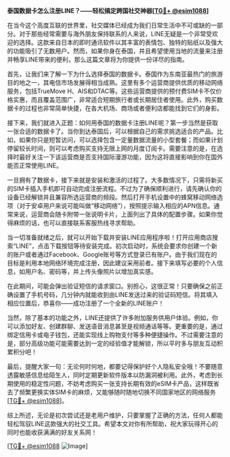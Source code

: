 **泰国数据卡怎么注册LINE？——轻松搞定跨国社交神器[[TG💪+ @esim1088](https://t.me/s/esim1088)]**

在当今这个高度互联的世界里，社交媒体已经成为我们日常生活中不可或缺的一部分。对于那些经常需要与海外朋友保持联系的人来说，LINE无疑是一个非常受欢迎的选择。这款来自日本的即时通讯软件以其丰富的表情包、独特的贴纸以及强大的功能吸引了无数用户。然而，如果你身在泰国，并且希望使用当地的流量来注册并畅享LINE带来的便利，那么这篇文章将为你提供一份详尽的指南。

首先，让我们来了解一下为什么选择泰国的数据卡。泰国作为东南亚最热门的旅游目的地之一，其电信市场发展得相当成熟。这里有多个运营商提供优质的移动网络服务，包括TrueMove H、AIS和DTAC等。这些运营商提供的预付费SIM卡不仅价格实惠，而且覆盖范围广，非常适合短期旅行者或长期居住者使用。此外，购买数据卡的过程也非常简单快捷，在各大机场、商场或者便利店都能找到它们的身影。

接下来，我们就进入正题：如何用泰国的数据卡注册LINE呢？第一步当然是获取一张合适的数据卡了。当你到达泰国后，可以根据自己的需求挑选适合的产品。比如，如果你只是短暂访问，可以选择包含一定量数据流量的小型套餐；而如果计划停留较长时间，则可以考虑购买支持无限上网的月度订阅卡。需要注意的是，在选择时最好关注一下该运营商是否支持国际漫游功能，因为这将直接影响到你在国外能否正常使用LINE。

一旦拥有了数据卡，接下来就是安装和激活的过程了。大多数情况下，只需将新买的SIM卡插入手机即可自动完成注册流程。不过为了确保顺利进行，请先确认你的设备已经解锁并且兼容所选运营商的频段。然后打开手机设置中的蜂窝移动网络选项（对于安卓用户来说可能叫做“移动网络”），按照提示输入相应的APN信息。通常来说，运营商会随卡附带一张说明卡片，上面列出了具体的配置步骤。如果你觉得麻烦的话，也可以直接联系客服热线寻求帮助。

当一切准备就绪之后，就可以开始下载并安装LINE应用程序啦！打开应用商店搜索“LINE”，点击下载按钮等待安装完成。初次启动时，系统会要求你创建一个新的账户或者通过Facebook、Google账号等方式登录已有账户。由于我们现在的目标是利用本地网络环境完成注册，因此建议采用前者。接下来填写必要的个人信息，如用户名、密码等，并上传头像照片以增加真实感。

在此期间，可能会弹出验证短信的请求窗口。别担心，这很正常！只要确保之前正确设置了手机号码，几分钟内就能收到由LINE发送过来的验证码短信。将其填入相应位置后，恭喜你——成功注册了一个全新的LINE账户！

当然，除了基本的功能之外，LINE还提供了许多附加服务供用户体验。例如，你可以添加好友、创建群聊、发送语音消息甚至是视频通话等等。更重要的是，通过绑定信用卡或电子钱包，还能实现线上购物支付等多种便捷操作。不过需要注意的是，部分高级功能可能需要达到一定的经验值才能解锁，所以平时多与朋友互动积累积分吧！

最后，提醒大家一句：无论何时何地，都要记得保护好个人隐私安全哦！不要随意透露敏感信息给陌生人，同时定期更新软件版本以防漏洞被利用。此外，考虑到长期使用的稳定性问题，不妨考虑购买一张支持长期有效的eSIM卡产品，这样既省去了频繁更换实体SIM卡的麻烦，又能够随时随地切换不同国家地区的网络服务[[TG💪+ @esim1088](https://t.me/s/esim1088)]。

综上所述，无论是初次尝试还是老用户维护，只要掌握了正确的方法，任何人都能轻松驾驭LINE这款强大的社交工具。希望本文对你有所帮助，祝大家玩得开心的同时也能收获满满的好友关系网！

[[TG💪+ @esim1088](https://t.me/s/esim1088) ![Image](https://i.postimg.cc/4NQfJmqS/Snipaste-2025-05-13-00-14-12.png)]